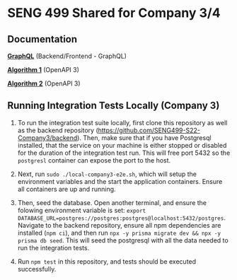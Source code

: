 # SENG 499 Shared for Company 3/4

## Documentation

**[GraphQL](https://seng499-s22-company3.github.io/shared/graphql)** (Backend/Frontend - GraphQL)

**[Algorithm 1](https://seng499-s22-company3.github.io/shared/algorithm1/)** (OpenAPI 3)

**[Algorithm 2](https://seng499-s22-company3.github.io/shared/algorithm2/)** (OpenAPI 3)

## Running Integration Tests Locally (Company 3)

1. To run the integration test suite locally, first clone this repository as well as the
backend repository (https://github.com/SENG499-S22-Company3/backend). Then, make sure 
that if you have Postgresql installed, that the service on your machine is either stopped
or disabled for the duration of the integration test run. This will free port 5432 so 
the `postgresl` container can expose the port to the host.

2. Next, run `sudo ./local-company3-e2e.sh`, which will setup the environment variables
and the start the application containers. Ensure all containers are up and running.

3. Then, seed the database. Open another terminal, and ensure the folowing environment variable is set: `export DATABASE_URL=postgres://postgres:postgres@localhost:5432/postgres`. Navigate to the backend repository, ensure all npm dependencies 
are installed (`npm ci`), and then run `npx -y prisma migrate dev && npx -y prisma db seed`. This will seed the postgresql with all 
the data needed to run the integration tests.

4. Run `npm test` in this repository, and tests should be executed successfully.